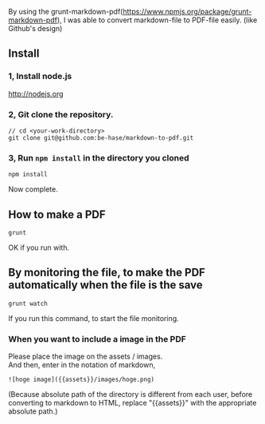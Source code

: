 By using the grunt-markdown-pdf(https://www.npmjs.org/package/grunt-markdown-pdf), I was able to convert markdown-file to PDF-file easily. (like Github's design)

## Install

### 1, Install node.js

http://nodejs.org

### 2, Git clone the repository.

```
// cd <your-work-directory>
git clone git@github.com:be-hase/markdown-to-pdf.git
```

### 3, Run `npm install` in the directory you cloned

```
npm install
```

Now complete.


## How to make a PDF

```
grunt
```

OK if you run with.

## By monitoring the file, to make the PDF automatically when the file is the save

```
grunt watch
```

If you run this command, to start the file monitoring.

### When you want to include a image in the PDF

Please place the image on the assets / images.  
And then, enter in the notation of markdown,

```
![hoge image]({{assets}}/images/hoge.png)
```

(Because absolute path of the directory is different from each user, before converting to markdown to HTML, replace "{{assets}}" with the appropriate absolute path.)